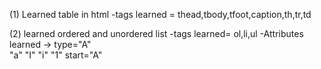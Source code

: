 (1) Learned table in html
    -tags learned = thead,tbody,tfoot,caption,th,tr,td

(2) learned ordered and unordered list
    -tags learned= ol,li,ul
    -Attributes learned -> type="A"     
                                "a"
                                "I"
                                "i"
                                "1"
                                start="A"
